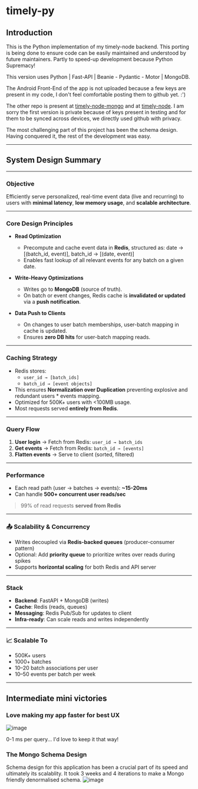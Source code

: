 # timely-py

## Introduction
This is the Python implementation of my timely-node backend. This porting is being done to ensure code can be easily maintained and understood by future maintainers. Partly to speed-up development because Python Supremacy!

This version uses Python | Fast-API | Beanie - Pydantic - Motor | MongoDB. 

The Android Front-End of the app is not uploaded because a few keys are present in my code, I don't feel comfortable posting them to github yet. :')


The other repo is present at [timely-node-mongo](https://github.com/RishiTiku/timely-node-mongo) and at [timely-node](https://github.com/RishiTiku/timely-node). I am sorry the first version is private because of keys present in testing and for them to be synced across devices, we directly used github with privacy.

The most challenging part of this project has been the schema design. Having conquered it, the rest of the development was easy. 

---

## System Design Summary

---

### **Objective**

Efficiently serve personalized, real-time event data (live and recurring) to users with **minimal latency**, **low memory usage**, and **scalable architecture**.

---

### **Core Design Principles**

* **Read Optimization**

  * Precompute and cache event data in **Redis**, structured as: date → [(batch_id, event)], batch_id → [(date, event)]
  * Enables fast lookup of all relevant events for any batch on a given date.

* **Write-Heavy Optimizations**

  * Writes go to **MongoDB** (source of truth).
  * On batch or event changes, Redis cache is **invalidated or updated** via a **push notification**.

* **Data Push to Clients**

  * On changes to user batch memberships, user-batch mapping in cache is updated.
  * Ensures **zero DB hits** for user-batch mapping reads.

---

### **Caching Strategy**

* Redis stores:
  * `user_id → [batch_ids]`
  * `batch_id → [event objects]`
* This ensures **Normalization over Duplication** preventing explosive and redundant users * events mapping.
* Optimized for 500K+ users with <100MB usage.
* Most requests served **entirely from Redis**.

---

### **Query Flow**

1. **User login** → Fetch from Redis: `user_id → batch_ids`
2. **Get events** → Fetch from Redis: `batch_id → [events]`
3. **Flatten events** → Serve to client (sorted, filtered)

---

### **Performance**

* Each read path (user → batches → events): **\~15-20ms**
* Can handle **500+ concurrent user reads/sec**
> 99% of read requests **served from Redis**

---

### 📤 **Scalability & Concurrency**

* Writes decoupled via **Redis-backed queues** (producer-consumer pattern)
* Optional: Add **priority queue** to prioritize writes over reads during spikes
* Supports **horizontal scaling** for both Redis and API server

---

### **Stack**

* **Backend**: FastAPI + MongoDB (writes)
* **Cache**: Redis (reads, queues)
* **Messaging**: Redis Pub/Sub for updates to client
* **Infra-ready**: Can scale reads and writes independently

---

### 📈 **Scalable To**

* 500K+ users
* 1000+ batches
* 10–20 batch associations per user
* 10–50 events per batch per week

---

## Intermediate mini victories
### Love making my app faster for best UX
![image](https://github.com/user-attachments/assets/26dabfb2-f181-4b63-a6d9-635475d4fab6)

0-1 ms per query... I'd love to keep it that way!

### The Mongo Schema Design
Schema design for this application has been a crucial part of its speed and ultimately its scalablity. It took 3 weeks and 4 iterations to make a Mongo friendly denormalised schema.
![image](https://github.com/user-attachments/assets/63e14450-69a8-4a77-8733-fbf2769bf333)


